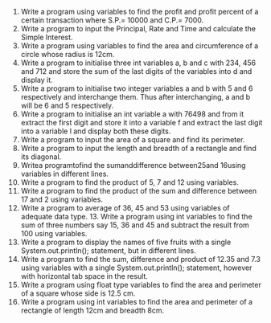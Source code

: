 1. Write a program using variables to find the profit and profit percent of a certain  transaction where S.P.= 10000 and C.P.= 7000. 
2. Write a program to input the Principal, Rate and Time and calculate the Simple Interest.
3. Write a program using variables to find the area and circumference of a circle whose  radius is 12cm. 
4. Write a program to initialise three int variables a, b and c with 234, 456 and 712 and  store the sum of the last digits of the variables into d and display it. 
5. Write a program to initialise two integer variables a and b with 5 and 6 respectively and  interchange them. Thus after interchanging, a and b will be 6 and 5 respectively.
 6. Write a program to initialise an int variable a with 76498 and from it extract the first digit  and store it into a variable f and extract the last digit into a variable l and display both  these digits. 
7. Write a program to input the area of a square and find its perimeter.
8. Write a program to input the length and breadth of a rectangle and find its diagonal. 
9. Writea programtofind the sumanddifference between25and 16using variables in different lines. 
10. Write a program to find the product of 5, 7 and 12 using variables. 
11. Write a program to find the product of the sum and difference between 17 and 2 using  variables. 
12. Write a program to average of 36, 45 and 53 using variables of adequate data type. 13. Write a program using int variables to find the sum of three numbers say 15, 36 and 45  and subtract the result from 100 using variables. 
14. Write a program to display the names of five fruits with a single System.out.println();  statement, but in different lines. 
15. Write a program to find the sum, difference and product of 12.35 and 7.3 using variables  with a single System.out.println(); statement, however with horizontal tab space in the  result. 
16. Write a program using float type variables to find the area and perimeter of a square  whose side is 12.5 cm. 
17. Write a program using int variables to find the area and perimeter of a rectangle of length  12cm and breadth 8cm.
